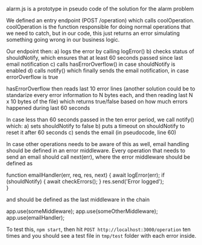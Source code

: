 alarm.js is a prototype in pseudo code of the solution for the alarm problem

We defined an entry endpoint (POST /operation) which calls coolOperation.
coolOperation is the function responsible for doing normal operations that we need to catch, 
but in our code, this just returns an error simulating something going wrong in our
business logic.

Our endpoint then:
a) logs the error by calling logError()
b) checks status of shouldNotify, which ensures that at least 60 seconds passed since last email notification
c) calls hasErrorOverflow() in case shouldNotify is enabled
d) calls notify() which finally sends the email notification, in case errorOverflow is true

hasErrorOverflow then reads last 10 error lines 
(another solution could be to standarize every error information to N bytes each, and then reading last N x 10 bytes of the file)
which returns true/false based on how much errors happened during last 60 seconds

In case less than 60 seconds passed in the ten error period, we call notify() which:
a) sets shouldNotify to false
b) puts a timeout on shouldNotify to reset it after 60 seconds
c) sends the email (in pseudocode, line 60)


In case other operations needs to be aware of this as well, 
email handling should be defined in an error middleware.
Every operation that needs to send an email should call
next(err), where the error middleware should be defined as

function emailHandler(err, req, res, next) {
    await logError(err);
    if (shouldNotify) { 
      await checkErrors();
    }
    res.send('Error logged');  
}

and should be defined as the last middleware in the chain

app.use(someMiddleware);
app.use(someOtherMiddleware);
app.use(emailHandler);



To test this, `npm start`, then hit `POST http://localhost:3000/operation` ten times and
you should see a test file in `tmp/test` folder with each error inside.
